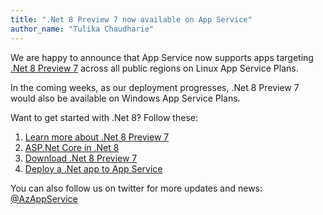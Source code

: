 ```yaml
---
title: ".Net 8 Preview 7 now available on App Service"
author_name: "Tulika Chaudharie"
---
```


We are happy to announce that App Service now supports apps targeting [.Net 8 Preview 7](https://dotnet.microsoft.com/en-us/download/dotnet/8.0) across all public regions on Linux App Service Plans.

In the coming weeks, as our deployment progresses, .Net 8 Preview 7 would also be available on Windows App Service Plans.

Want to get started with .Net 8? Follow these:

1. [Learn more about .Net 8 Preview 7](https://devblogs.microsoft.com/dotnet/announcing-dotnet-8-preview-7/)
2. [ASP.Net Core in .Net 8](https://devblogs.microsoft.com/dotnet/asp-net-core-updates-in-dotnet-8-preview-7/)
3. [Download .Net 8 Preview 7](https://dotnet.microsoft.com/en-us/download/dotnet/8.0)
4. [Deploy a .Net app to App Service](https://docs.microsoft.com/azure/app-service/quickstart-dotnetcore?tabs=net60&pivots=development-environment-vs)

You can also follow us on twitter for more updates and news: [@AzAppService](https://twitter.com/AzAppService/)


